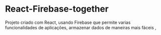 # React-Firebase-together
Projeto criado com React, usando Firebase que permite varias funcionalidades de aplicações, armazenar dados de maneiras mais fáceis ,
